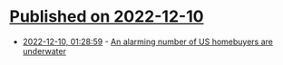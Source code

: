 # [Published on 2022-12-10](index.md)

* [2022-12-10, 01:28:59](https://news.ycombinator.com/item?id=33928820) - [An alarming number of US homebuyers are underwater](https://www.cbsnews.com/news/home-prices-underwater-mortgage/)
